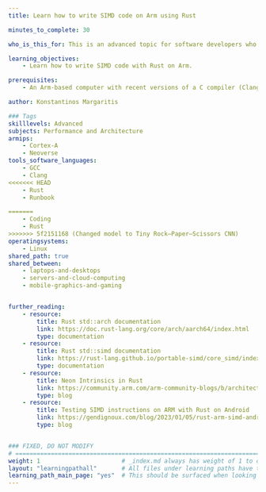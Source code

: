 ```yaml
---
title: Learn how to write SIMD code on Arm using Rust

minutes_to_complete: 30

who_is_this_for: This is an advanced topic for software developers who want take advantage of SIMD code on Arm systems using Rust.

learning_objectives: 
    - Learn how to write SIMD code with Rust on Arm.

prerequisites:
    - An Arm-based computer with recent versions of a C compiler (Clang or GCC) and a Rust compiler installed.

author: Konstantinos Margaritis

### Tags
skilllevels: Advanced
subjects: Performance and Architecture
armips:
    - Cortex-A
    - Neoverse
tools_software_languages:
    - GCC
    - Clang
<<<<<<< HEAD
    - Rust
    - Runbook

=======
    - Coding
    - Rust
>>>>>>> 5f2151168 (Changed model to Tiny Rock–Paper–Scissors CNN)
operatingsystems:
    - Linux
shared_path: true
shared_between:
    - laptops-and-desktops
    - servers-and-cloud-computing
    - mobile-graphics-and-gaming


further_reading:
    - resource:
        title: Rust std::arch documentation
        link: https://doc.rust-lang.org/core/arch/aarch64/index.html
        type: documentation
    - resource:
        title: Rust std::simd documentation
        link: https://rust-lang.github.io/portable-simd/core_simd/index.html
        type: documentation
    - resource:
        title: Neon Intrinsics in Rust
        link: https://community.arm.com/arm-community-blogs/b/architectures-and-processors-blog/posts/rust-neon-intrinsics
        type: blog
    - resource:
        title: Testing SIMD instructions on ARM with Rust on Android
        link: https://gendignoux.com/blog/2023/01/05/rust-arm-simd-android.html#implicit-feature-detection-beware-of-target-feature
        type: blog


### FIXED, DO NOT MODIFY
# ================================================================================
weight: 1                       # _index.md always has weight of 1 to order correctly
layout: "learningpathall"       # All files under learning paths have this same wrapper
learning_path_main_page: "yes"  # This should be surfaced when looking for related content. Only set for _index.md of learning path content.
---
```

